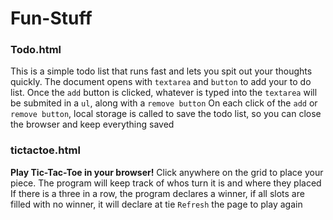 # Fun-Stuff

### Todo.html

This is a simple todo list that runs fast and lets you spit out your thoughts quickly. The document opens with `textarea` and `button` to add your to do list. 
Once the `add` button is clicked, whatever is typed into the `textarea` will be submited in a `ul`, along with a `remove button`
On each click of the `add` or `remove button`, local storage is called to save the todo list, so you can close the browser and keep everything saved

### tictactoe.html

__Play Tic-Tac-Toe in your browser!__ Click anywhere on the grid to place your piece. The program will keep track of whos turn it is and where they placed
If there is a three in a row, the program declares a winner, if all slots are filled with no winner, it will declare at tie
`Refresh` the page to play again
